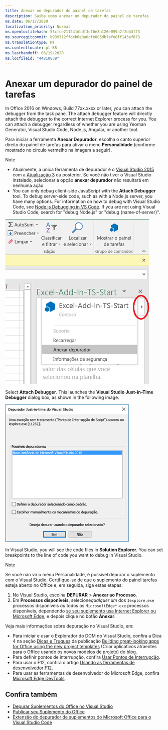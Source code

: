 ```yaml
---
title: Anexar um depurador do painel de tarefas
description: Saiba como anexar um depurador do painel de tarefas
ms.date: 06/17/2020
localization_priority: Normal
ms.openlocfilehash: 53cfce211241dbdf3d16e8a126e059a2f2db3f23
ms.sourcegitcommit: b939312ffdeb6e0a0dfe085db7efe0ff143ef873
ms.translationtype: MT
ms.contentlocale: pt-BR
ms.lasthandoff: 06/19/2020
ms.locfileid: "44810839"
---
```

# <a name="attach-a-debugger-from-the-task-pane"></a>Anexar um depurador do painel de tarefas

In Office 2016 on Windows, Build 77xx.xxxx or later, you can attach the debugger from the task pane. The attach debugger feature will directly attach the debugger to the correct Internet Explorer process for you. You can attach a debugger regardless of whether you are using Yeoman Generator, Visual Studio Code, Node.js, Angular, or another tool. 

Para iniciar a ferramenta **Anexar Depurador**, escolha o canto superior direito do painel de tarefas para ativar o menu **Personalidade** (conforme mostrado no círculo vermelho na imagem a seguir).   

> [!NOTE]
> - Atualmente, a única ferramenta de depurador é o [Visual Studio 2015](https://www.visualstudio.com/downloads/) com a [Atualização 3](https://msdn.microsoft.com/library/mt752379.aspx) ou posterior. Se você não tiver o Visual Studio instalado, selecionar a opção **anexar depurador** não resultará em nenhuma ação.   
> - You can only debug client-side JavaScript with the **Attach Debugger** tool. To debug server-side code, such as with a Node.js server, you have many options. For information on how to debug with Visual Studio Code, see [Node.js Debugging in VS Code](https://code.visualstudio.com/docs/nodejs/nodejs-debugging). If you are not using Visual Studio Code, search for "debug Node.js" or "debug {name-of-server}".

![Captura de tela do menu Anexar Depurador](../images/attach-debugger.png)

Select **Attach Debugger**. This launches the **Visual Studio Just-in-Time Debugger** dialog box, as shown in the following image. 

![Captura de tela da caixa de diálogo Depurador JIT do Visual Studio](../images/visual-studio-debugger.png)

In Visual Studio, you will see the code files in **Solution Explorer**.   You can set breakpoints to the line of code you want to debug in Visual Studio.

> [!NOTE]
> Se você não vir o menu Personalidade, é possível depurar o suplemento com o Visual Studio. Certifique-se de que o suplemento do painel tarefas esteja aberto no Office e, em seguida, siga estas etapas:
>
> 1. No Visual Studio, escolha **DEPURAR** > **Anexar ao Processo**.
> 2. Em **Processos disponíveis**, selecione*qualquer um* dos `Iexplore.exe` processos disponíveis *ou* todos os `MicrosoftEdge*.exe` processos disponíveis, dependendo [ se seu suplemento usa Internet Explorer ou Microsoft Edge](../concepts/browsers-used-by-office-web-add-ins.md), e depois clique no botão **Anexar**.

Veja mais informações sobre depuração no Visual Studio, em:

-    Para iniciar e usar o Explorador do DOM no Visual Studio, confira a Dica 4 na seção [Dicas e Truques](https://blogs.msdn.microsoft.com/officeapps/2013/04/16/building-great-looking-apps-for-office-using-the-new-project-templates/#tips_tricks) da publicação [Building great-looking apps for Office using the new project templates](https://blogs.msdn.microsoft.com/officeapps/2013/04/16/building-great-looking-apps-for-office-using-the-new-project-templates) (Criar aplicativos atraentes para o Office usando os novos modelos de projeto) do blog.
-    Para definir pontos de interrupção, confira [Usar Pontos de Interrupção](/visualstudio/debugger/using-breakpoints?view=vs-2015).
-    Para usar o F12, confira o artigo [Usando as ferramentas de desenvolvedor F12](/previous-versions/windows/internet-explorer/ie-developer/samples/bg182326(v=vs.85)).
-   Para usar as ferramentas de desenvolvedor do Microsoft Edge, confira [Microsoft Edge DevTools](https://www.microsoft.com/p/microsoft-edge-devtools-preview/9mzbfrmz0mnj?activetab=pivot%3Aoverviewtab).

## <a name="see-also"></a>Confira também

- [Depurar Suplementos do Office no Visual Studio](../develop/debug-office-add-ins-in-visual-studio.md)
- [Publicar seu Suplemento do Office](../publish/publish.md)
- [Extensão do depurador de suplementos do Microsoft Office para o Visual Studio Code](debug-with-vs-extension.md)